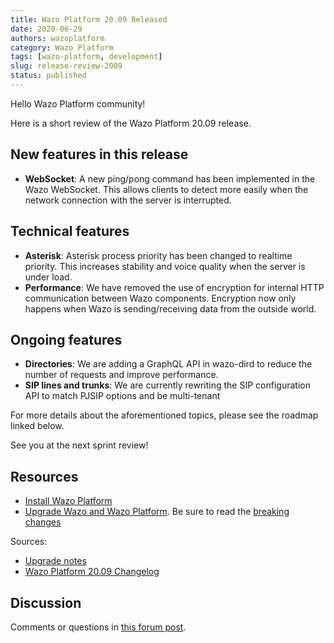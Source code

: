 ```yaml
---
title: Wazo Platform 20.09 Released
date: 2020-06-29
authors: wazoplatform
category: Wazo Platform
tags: [wazo-platform, development]
slug: release-review-2009
status: published
---
```


Hello Wazo Platform community!

Here is a short review of the Wazo Platform 20.09 release.

## New features in this release

- **WebSocket**: A new ping/pong command has been implemented in the Wazo WebSocket. This allows clients to detect more easily when the network connection with the server is interrupted.

## Technical features

- **Asterisk**: Asterisk process priority has been changed to realtime priority. This increases stability and voice quality when the server is under load.
- **Performance**: We have removed the use of encryption for internal HTTP communication between Wazo components. Encryption now only happens when Wazo is sending/receiving data from the outside world.

## Ongoing features

- **Directories**: We are adding a GraphQL API in wazo-dird to reduce the number of requests and improve performance.
- **SIP lines and trunks**: We are currently rewriting the SIP configuration API to match PJSIP options and be multi-tenant

For more details about the aforementioned topics, please see the roadmap linked below.

See you at the next sprint review!

<!-- truncate -->

## Resources

- [Install Wazo Platform](/uc-doc/installation/install-system)
- [Upgrade Wazo and Wazo Platform](/uc-doc/upgrade/). Be sure to read the [breaking changes](/uc-doc/upgrade/upgrade_notes#20-09)

Sources:

- [Upgrade notes](/uc-doc/upgrade/upgrade_notes#20-09)
- [Wazo Platform 20.09 Changelog](https://wazo-dev.atlassian.net/issues/?jql=project%3DWAZO%20AND%20fixVersion%3D20.09)

## Discussion

Comments or questions in [this forum post](https://wazo-platform.discourse.group/t/blog-wazo-platform-20-09-released).
